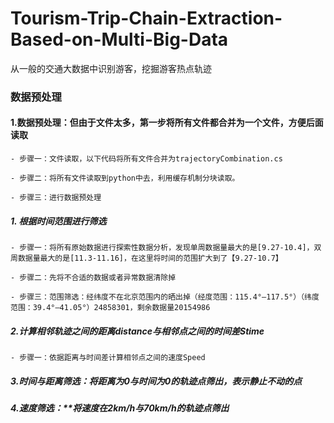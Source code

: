 # Tourism-Trip-Chain-Extraction-Based-on-Multi-Big-Data
从一般的交通大数据中识别游客，挖掘游客热点轨迹
### 数据预处理

#### 1.数据预处理：但由于文件太多，第一步将所有文件都合并为一个文件，方便后面读取
    - 步骤一：文件读取，以下代码将所有文件合并为trajectoryCombination.cs
    
    - 步骤二：将所有文件读取到python中去，利用缓存机制分块读取。

    - 步骤三：进行数据预处理

##### 1. 根据时间范围进行筛选

    - 步骤一：将所有原始数据进行探索性数据分析，发现单周数据量最大的是[9.27-10.4]，双周数据量最大的是[11.3-11.16]，在这里将时间的范围扩大到了【9.27-10.7】

    - 步骤二：先将不合适的数据或者异常数据清除掉

    - 步骤三：范围筛选：经纬度不在北京范围内的晒出掉（经度范围：115.4°—117.5°）（纬度范围：39.4°—41.05°）24858301，剩余数据量20154986

##### 2.计算相邻轨迹之间的距离distance与相邻点之间的时间差Stime

    - 步骤一：依据距离与时间差计算相邻点之间的速度Speed

##### 3.时间与距离筛选：将距离为0与时间为0的轨迹点筛出，表示静止不动的点

##### 4.速度筛选：**将速度在2km/h与70km/h的轨迹点筛出

